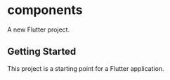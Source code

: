 # components

A new Flutter project.

## Getting Started

This project is a starting point for a Flutter application.


